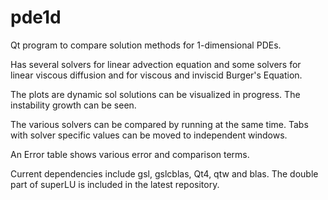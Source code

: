 pde1d
=====

Qt program to compare solution methods for 1-dimensional PDEs.

Has several solvers for linear advection equation and some solvers for linear viscous diffusion and for viscous and inviscid Burger's Equation.

The plots are dynamic sol solutions can be visualized in progress.  The instability growth can be seen.

The various solvers can be compared by running at the same time.  Tabs with solver specific values can be moved to independent windows.

An Error table shows various error and comparison terms.

Current dependencies include gsl, gslcblas, Qt4, qtw and blas.  The double part of superLU is included in the latest repository.

